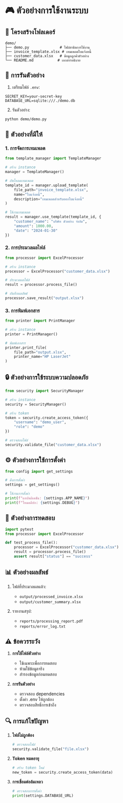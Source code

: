 # 🎮 ตัวอย่างการใช้งานระบบ

## 📁 โครงสร้างโฟลเดอร์

```
demo/
├── demo.py              # ไฟล์สาธิตการใช้งาน
├── invoice_template.xlsx # เทมเพลตใบแจ้งหนี้
├── customer_data.xlsx   # ข้อมูลลูกค้าตัวอย่าง
└── README.md           # เอกสารอธิบาย
```

## 🚀 การรันตัวอย่าง

1. เตรียมไฟล์ `.env`:
```env
SECRET_KEY=your-secret-key
DATABASE_URL=sqlite:///./demo.db
```

2. รันตัวอย่าง:
```bash
python demo/demo.py
```

## 📝 ตัวอย่างที่มีให้

### 1. การจัดการเทมเพลต
```python
from template_manager import TemplateManager

# สร้าง instance
manager = TemplateManager()

# อัพโหลดเทมเพลต
template_id = manager.upload_template(
    file_path="invoice_template.xlsx",
    name="ใบแจ้งหนี้",
    description="เทมเพลตสำหรับออกใบแจ้งหนี้"
)

# ใช้งานเทมเพลต
result = manager.use_template(template_id, {
    "customer_name": "บริษัท ตัวอย่าง จำกัด",
    "amount": 1000.00,
    "date": "2024-01-30"
})
```

### 2. การประมวลผลไฟล์
```python
from processor import ExcelProcessor

# สร้าง instance
processor = ExcelProcessor("customer_data.xlsx")

# ประมวลผลไฟล์
result = processor.process_file()

# บันทึกผลลัพธ์
processor.save_result("output.xlsx")
```

### 3. การพิมพ์เอกสาร
```python
from printer import PrintManager

# สร้าง instance
printer = PrintManager()

# พิมพ์เอกสาร
printer.print_file(
    file_path="output.xlsx",
    printer_name="HP LaserJet"
)
```

## 🔒 ตัวอย่างการใช้ระบบความปลอดภัย

```python
from security import SecurityManager

# สร้าง instance
security = SecurityManager()

# สร้าง token
token = security.create_access_token({
    "username": "demo_user",
    "role": "demo"
})

# ตรวจสอบไฟล์
security.validate_file("customer_data.xlsx")
```

## ⚙️ ตัวอย่างการใช้การตั้งค่า

```python
from config import get_settings

# ดึงการตั้งค่า
settings = get_settings()

# ใช้งานการตั้งค่า
print(f"แอปพลิเคชัน: {settings.APP_NAME}")
print(f"โหมดดีบัก: {settings.DEBUG}")
```

## 🧪 ตัวอย่างการทดสอบ

```python
import pytest
from processor import ExcelProcessor

def test_process_file():
    processor = ExcelProcessor("customer_data.xlsx")
    result = processor.process_file()
    assert result["status"] == "success"
```

## 📊 ตัวอย่างผลลัพธ์

1. ไฟล์ที่ประมวลผลแล้ว:
   - `output/processed_invoice.xlsx`
   - `output/customer_summary.xlsx`

2. รายงานสรุป:
   - `reports/processing_report.pdf`
   - `reports/error_log.txt`

## ⚠️ ข้อควรระวัง

1. **การใช้ไฟล์ตัวอย่าง**
   - ใช้เฉพาะเพื่อการทดสอบ
   - ห้ามใช้ข้อมูลจริง
   - สำรองข้อมูลก่อนทดสอบ

2. **การรันตัวอย่าง**
   - ตรวจสอบ dependencies
   - ตั้งค่า .env ให้ถูกต้อง
   - ตรวจสอบสิทธิ์การเข้าถึง

## 🔍 การแก้ไขปัญหา

1. **ไฟล์ไม่ถูกต้อง**
   ```python
   # ตรวจสอบไฟล์
   security.validate_file("file.xlsx")
   ```

2. **Token หมดอายุ**
   ```python
   # สร้าง token ใหม่
   new_token = security.create_access_token(data)
   ```

3. **การเชื่อมต่อล้มเหลว**
   ```python
   # ตรวจสอบการตั้งค่า
   print(settings.DATABASE_URL)
   ``` 